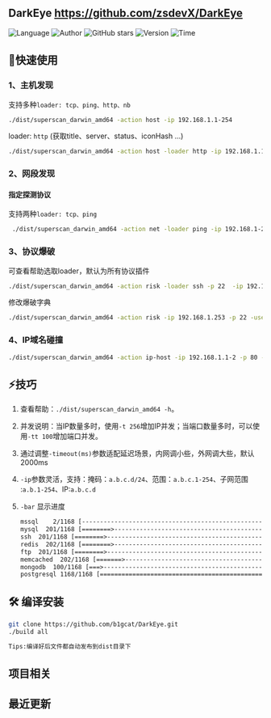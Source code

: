 ## DarkEye <https://github.com/zsdevX/DarkEye>
<!--auto_detail_badge_begin_0b490ffb61b26b45de3ea5d7dd8a582e-->
![Language](https://img.shields.io/badge/Language-Golang-blue)
![Author](https://img.shields.io/badge/Author-zsdevX-orange)
![GitHub stars](https://img.shields.io/github/stars/zsdevX/DarkEye.svg?style=flat&logo=github)
![Version](https://img.shields.io/badge/Version-V4.3.0-red)
![Time](https://img.shields.io/badge/Join-20210120-green)
<!--auto_detail_badge_end_fef74f2d7ea73fcc43ff78e05b1e7451-->

## 🚀快速使用

### 1、主机发现

支持多种`loader: tcp、ping、http、nb`

```bash
./dist/superscan_darwin_amd64 -action host -ip 192.168.1.1-254
```

loader: `http` (获取title、server、status、iconHash ...)

```bash
./dist/superscan_darwin_amd64 -action host -loader http -ip 192.168.1.1-254 
```

### 2、网段发现

#### 指定探测协议

支持两种`loader: tcp、ping`

```bash
 ./dist/superscan_darwin_amd64 -action net -loader ping -ip 192.168.1-254 
```

### 3、协议爆破

可查看帮助选取loader，默认为所有协议插件

```bash
./dist/superscan_darwin_amd64 -action risk -loader ssh -p 22  -ip 192.168.1.253 		
```

修改爆破字典

```bash
./dist/superscan_darwin_amd64 -action risk -ip 192.168.1.253 -p 22 -user varbing -pass pass.txt
```

### 4、IP域名碰撞

```bash
./dist/superscan_darwin_amd64 -action ip-host -ip 192.168.1.1-2 -p 80 -host host.txt
```

## ⚡️技巧

1. 查看帮助：`./dist/superscan_darwin_amd64 -h`。

2. 并发说明：当IP数量多时，使用`-t 256`增加IP并发；当端口数量多时，可以使用`-tt 100`增加端口并发。

2. 通过调整`-timeout(ms)`参数适配延迟场景，内网调小些，外网调大些，默认2000ms

4. `-ip`参数灵活，支持：掩码：`a.b.c.d/24`、范围：`a.b.c.1-254`、子网范围 :`a.b.1-254`、IP:`a.b.c.d`

5. `-bar` 显示进度

   ```asp
   mssql    2/1168 [--------------------------------------------------]   0 %
   mysql  201/1168 [========>-----------------------------------------]  17 %
   ssh  201/1168 [========>-------------------------------------------]  17 %
   redis  202/1168 [========>-----------------------------------------]  17 %
   ftp  201/1168 [========>-------------------------------------------]  17 %
   memcached  202/1168 [=======>--------------------------------------]  17 %
   mongodb  100/1168 [===>--------------------------------------------]   9 %
   postgresql 1168/1168 [=============================================] 100 %
   ```

## 🛠 编译安装

```bash
git clone https://github.com/b1gcat/DarkEye.git
./build all

Tips:编译好后文件都自动发布到dist目录下
```


<!--auto_detail_active_begin_e1c6fb434b6f0baf6912c7a1934f772b-->
## 项目相关


## 最近更新

<!--auto_detail_active_end_f9cf7911015e9913b7e691a7a5878527-->
